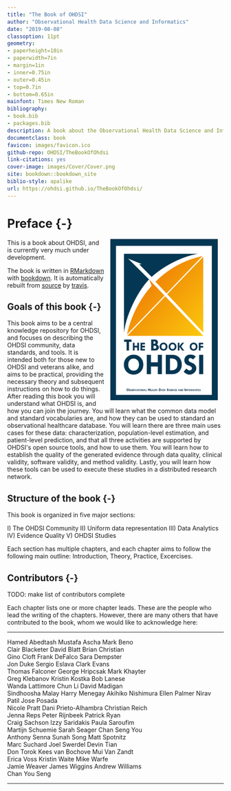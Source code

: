 ```yaml
--- 
title: "The Book of OHDSI"
author: "Observational Health Data Science and Informatics"
date: "2019-08-08"
classoption: 11pt      
geometry:
- paperheight=10in 
- paperwidth=7in
- margin=1in
- inner=0.75in
- outer=0.45in
- top=0.7in
- bottom=0.65in
mainfont: Times New Roman
bibliography:
- book.bib
- packages.bib
description: A book about the Observational Health Data Science and Informatics (OHDS). It described the OHDSI community, open standards and open source software.
documentclass: book
favicon: images/favicon.ico
github-repo: OHDSI/TheBookOfOhdsi
link-citations: yes
cover-image: images/Cover/Cover.png
site: bookdown::bookdown_site
biblio-style: apalike
url: https://ohdsi.github.io/TheBookOfOhdsi/
---
```




# Preface {-}

<img src="images/Cover/Cover.png" width="250" height="375" alt="Cover image" align="right" style="margin: 0 1em 0 1em" /> This is a book about OHDSI, and is currently very much under development. 

The book is written in [RMarkdown](https://rmarkdown.rstudio.com) with [bookdown](https://bookdown.org). It is automatically rebuilt from [source](https://github.com/OHDSI/TheBookOfOhdsi) by [travis](http://travis-ci.org/). 

## Goals of this book {-}

This book aims to be a central knowledge repository for OHDSI, and focuses on describing the OHDSI community, data standards, and tools. It is intended both for those new to OHDSI and veterans alike, and aims to be practical, providing the necessary theory and subsequent instructions on how to do things. After reading this book you will understand what OHDSI is, and how you can join the journey. You will learn what the common data model and standard vocabularies are, and how they can be used to standard an observational healthcare database. You will learn there are three main uses cases for these data: characterization, population-level estimation, and patient-level prediction, and that all three activities are supported by OHDSI's open source tools, and how to use them. You will learn how to establish the quality of the generated evidence through data quality, clinical validity, software validity, and method validity. Lastly, you will learn how these tools can be used to execute these studies in a distributed research network.

## Structure of the book {-}

This book is organized in five major sections: 

I) The OHDSI Community
II) Uniform data representation
III) Data Analytics
IV) Evidence Quality
V) OHDSI Studies

Each section has multiple chapters, and each chapter aims to follow the following main outline: Introduction, Theory, Practice, Excercises. 

## Contributors {-}

TODO: make list of contributors complete

Each chapter lists one or more chapter leads. These are the people who lead the writing of the chapters. However, there are many others that have contributed to the book, whom we would like to acknowledge here:


-----------------  ---------------------  ------------------
Hamed Abedtash     Mustafa Ascha          Mark Beno         
Clair Blacketer    David Blatt            Brian Christian   
Gino Cloft         Frank DeFalco          Sara Dempster     
Jon Duke           Sergio Eslava          Clark Evans       
Thomas Falconer    George Hripcsak        Mark Khayter      
Greg Klebanov      Kristin Kostka         Bob Lanese        
Wanda Lattimore    Chun Li                David Madigan     
Sindhoosha Malay   Harry Menegay          Akihiko Nishimura 
Ellen Palmer       Nirav Patil            Jose Posada       
Nicole Pratt       Dani Prieto-Alhambra   Christian Reich   
Jenna Reps         Peter Rijnbeek         Patrick Ryan      
Craig Sachson      Izzy Saridakis         Paula Saroufim    
Martijn Schuemie   Sarah Seager           Chan Seng You     
Anthony Senna      Sunah Song             Matt Spotnitz     
Marc Suchard       Joel Swerdel           Devin Tian        
Don Torok          Kees van Bochove       Mui Van Zandt     
Erica Voss         Kristin Waite          Mike Warfe        
Jamie Weaver       James Wiggins          Andrew Williams   
Chan You Seng                                               
-----------------  ---------------------  ------------------

